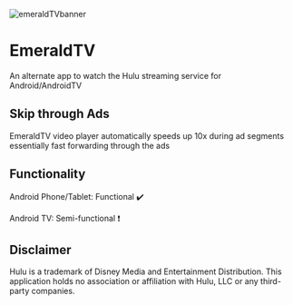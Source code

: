![emeraldTVbanner](https://user-images.githubusercontent.com/42224565/189419234-0fcc73f3-c793-4978-a404-6584d6bf1c48.png)
# EmeraldTV
An alternate app to watch the Hulu streaming service for Android/AndroidTV

## Skip through Ads
EmeraldTV video player automatically speeds up 10x during ad segments essentially fast forwarding through the ads

## Functionality
Android Phone/Tablet: Functional ✔️

Android TV: Semi-functional ❗

## Disclaimer
Hulu is a trademark of Disney Media and Entertainment Distribution. This application holds no association or affiliation with Hulu, LLC or any third-party companies.



